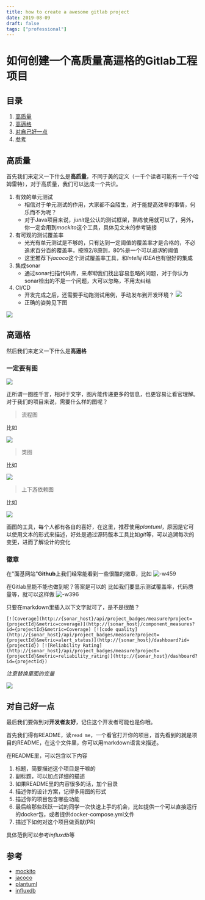 ```yaml
---
title: how to create a awesome gitlab project
date: 2019-08-09
draft: false
tags: ["professional"]
---
```


# 如何创建一个高质量高逼格的Gitlab工程项目

## 目录
1. [高质量](#高质量)
2. [高逼格](#高逼格)
3. [对自己好一点](#对自己好一点)
4. [参考](#参考)

## 高质量

首先我们来定义一下什么是**高质量**，不同于美的定义（一千个读者可能有一千个哈姆雷特），对于高质量，我们可以达成一个共识。

1. 有效的单元测试
    - 相信对于单元测试的作用，大家都不会陌生，对于能提高效率的事情，何乐而不为呢？
    - 对于Java项目来说，*junit*是公认的测试框架，熟练使用就可以了，另外，你一定会用到*mockito*这个工具，具体见文末的参考链接
2. 有可观的测试覆盖率
    - 光光有单元测试是不够的，只有达到一定阈值的覆盖率才是合格的，不必追求百分百的覆盖率，按照2/8原则，80%是一个可以*追求*的阈值
    - 这里推荐下*jacoco*这个测试覆盖率工具，和*Intellij IDEA*也有很好的集成
3. 集成sonar
    - 通过sonar扫描代码库，来*帮助*我们找出容易忽略的问题，对于你认为sonar检出的不是一个问题，大可以忽略，不用太纠结
4. CI/CD
    - 开发完成之后，还需要手动跑测试用例，手动发布到开发环境？
    ![](https://i.loli.net/2019/08/10/ldesfpaEoPk1g7t.jpg)
    - 正确的姿势见下图


![](https://www.plantuml.com/plantuml/svg/YzQALT2rKt3EJqbroSzBvO8n57HJyilpW3AXUPab8Qd59LOAB_RFVBAZuTdQfK_dxtesPysJ7LrFvwnukgVXQV_4PtDsWRWRDZxjN_zazzAdwtgUTKpWWca5MH1GMfmHak-UMPAJc6IbyBHtwjFMvcTRkr-id_goOTQB_UrF9_IztzDJ05JrPFVYvmiQdtPiUB9xyjDTaxcGTS9TvPbNaffUb5YIQgK0KV-iVyAJNKk0kjB12Y76lMXVzRHhnOlj4r_ERWCw268V5rmlt3INr8AS_4eh1MHboCw2cFEoUSNplPk0La0KFEzR_tHHCnS0)

## 高逼格

然后我们来定义一下什么是**高逼格**

### 一定要有图

![](http://files.blogcn.com/wp06/M00/03/F8/wKgKDVGKXNIAAAAAAAUg2nA4CdE500.jpg)

正所谓一图胜千言，相对于文字，图片能传递更多的信息，也更容易让看官理解。
对于我们的项目来说，需要什么样的图呢？

> 流程图

比如


![](https://www.plantuml.com/plantuml/svg/NP3DIiD058Ntzodc1Ve2Bdm3Low3YqadgI7DZqbBTAVGeek41cfK2WR4dxfA5Q58Q_1bCZFDobTmaac2k1dkFNE-UowNu15MiQ-XWxF3ao72Fh90CR5kOjHtR5lhZnplg99DqJO_iWU52FQVomN5iFNX-9IeTM-0Cl2mZcq93Heem9vsx8nzhLP908gboJrgmL81BDJRbw7LWth42UnA0REhNMbomUqa0-sXyZwbMSfkrxlb8qjZTXNpxPob4nhUiEIDHTdFLqZpX4wVsrN1w0OCn81cu_8oBASHpxFM9ccsYUd5Whud_6dp9va4WgIprUuXv8i9dRqKd-Ty6Gah-qZOtKh28bGKnNOEmj-YbYhG8l_crw_j6IfC0ZBd5m00)


> 类图

比如


![](https://www.plantuml.com/plantuml/svg/ZLJBRfn04Bpp5NCaKlOBREt5aQKajcpPwmzec0QFCmyqtQnjHVdtD0C6Xjt3Sc5KNTKr_O3Q0f6w2PvwXr7zBVuLXV6CiO4QrNFzYWuU8LAAANb6I7K3LZvpDBvLHx0zVhiQj7NAjzOzOMk8u-UaFmQZLKmOnZ8pI3cZv5byfaYBF9vAkPke6zj_73wxpFCcE1Ty9ZEki-ZGCsqhcLMt5fZHexvSkBH7skQnvX3NjNKOIOgRIbEKNkkB_lJ3zNMrg5TswvIpuZ46X_oAFLsk-GtD7xYSVe3AelZKIBIfPmJBxNnrRr7_2bKsrzuBab6VuFq7CDmYY-OhyPqqw3fPxbKpH2R9qjg7fY7aU_3GpYeRPDTaNaWyXijfLv8tmH4NUF7NLPvhrOcjoMP_lpP-N78jLLH0UBK67GBrCQKRyNlehiVOzucpLmmjdKOVgZUPWjHlqEefVZTKoCPD9WSvlNZ3CWEi3PdWKs6RMUtwRhS_-ycTC2qslE6US7OwlFkTiEOzAURVWw0vlSWsOPJkyxwUf-HhSPwpiVeF)

> 上下游依赖图

比如


![](https://www.plantuml.com/plantuml/svg/VSin2e0m343HlQS8EFS2KWgjgvUeDCQ2f9B6-wiK5mVNp_jSCq80vzeXXSakjQhtCCo5DetxYOOV4R-Yv-blD2Q0zRSPGILnMr4W9qqznpiBKccAOk8B2RMR2m00)

画图的工具，每个人都有各自的喜好，在这里，推荐使用*plantuml*，原因是它可以使用文本的形式来描述，好处是通过源码版本工具比如*git*等，可以追溯每次的变更，进而了解设计的变化


### 徽章

在"面基网站"**Github**上我们经常能看到一些很酷的徽章，比如
![-w459](https://i.loli.net/2019/08/09/vDlzS2s4XrbqiU9.jpg)

在Gitlab里能不能也做到呢？答案是可以的
比如我们要显示测试覆盖率，代码质量等，就可以这样做
![-w396](https://i.loli.net/2019/08/09/qYjIzKiOdQ2Nca9.jpg)

只要在markdown里插入以下文字就可了，是不是很酷？

```
[![Coverage](http://{sonar_host}/api/project_badges/measure?project={projectId}&metric=coverage)](http://{sonar_host}/component_measures?id={projectId}&metric=Coverage) [![code quality](http://{sonar_host}/api/project_badges/measure?project={projectId}&metric=alert_status)](http://{sonar_host}/dashboard?id={projectId}) [![Reliability Rating](http://{sonar_host}/api/project_badges/measure?project={projectId}&metric=reliability_rating)](http://{sonar_host}/dashboard?id={projectId})
```
*注意替换里面的变量*

![](https://i.loli.net/2019/08/10/7jUJ8PgkQdSvYl1.jpg)

## 对自己好一点

最后我们要做到对**开发者友好**，记住这个开发者可能也是你哦。

首先我们得有README，读`read me`，一个看官打开你的项目，首先看到的就是项目的README，在这个文件里，你可以用markdown语言来描述。

在README里，可以包含以下内容

1. 标题，简要描述这个项目是干嘛的
2. 副标题，可以加点详细的描述
3. 如果README里的内容很多的话，加个目录
4. 描述你的设计方案，记得多用图的形式
5. 描述你的项目包含哪些功能
6. 最后给那些跃跃一试的同学一次快速上手的机会，比如提供一个可以直接运行的docker包，或者提供docker-compose.yml文件
7. 描述下如何对这个项目做贡献(PR)

具体范例可以参考*influxdb*等

## 参考

- [mockito](https://site.mockito.org/)
- [jacoco](https://www.eclemma.org/jacoco/)
- [plantuml](http://plantuml.com/zh/)
- [influxdb](https://github.com/influxdata/influxdb)